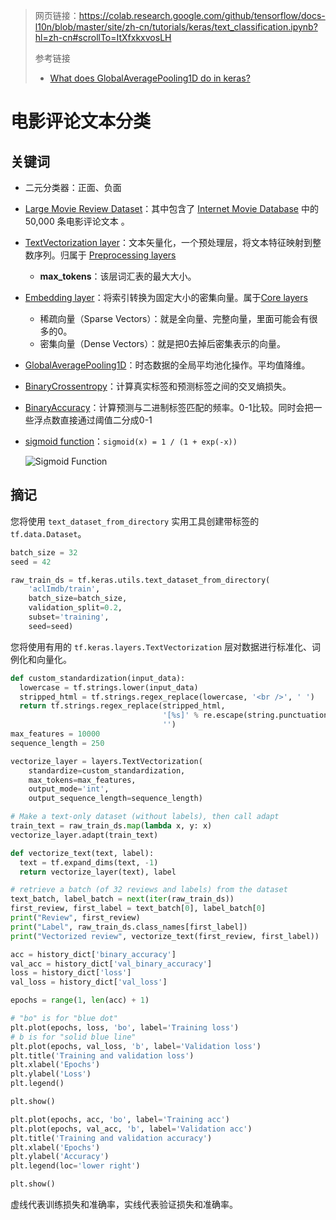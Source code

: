> 网页链接：https://colab.research.google.com/github/tensorflow/docs-l10n/blob/master/site/zh-cn/tutorials/keras/text_classification.ipynb?hl=zh-cn#scrollTo=ItXfxkxvosLH
>
> 参考链接
>
> - [What does GlobalAveragePooling1D do in keras?](https://stackoverflow.com/questions/75067335/what-does-globalaveragepooling1d-do-in-keras)

# 电影评论文本分类

## 关键词

- 二元分类器：正面、负面

- [Large Movie Review Dataset](https://colab.research.google.com/corgiredirector?site=https%3A%2F%2Fai.stanford.edu%2F~amaas%2Fdata%2Fsentiment%2F)：其中包含了 [Internet Movie Database](https://colab.research.google.com/corgiredirector?site=https%3A%2F%2Fwww.imdb.com%2F) 中的 50,000 条电影评论文本 。

- [TextVectorization layer](https://keras.io/api/layers/preprocessing_layers/text/text_vectorization/#textvectorization-layer)：文本矢量化，一个预处理层，将文本特征映射到整数序列。归属于 [Preprocessing layers](https://keras.io/api/layers/preprocessing_layers/#preprocessing-layers)

  - **max_tokens**：该层词汇表的最大大小。

- [Embedding layer](https://keras.io/api/layers/core_layers/embedding/#embedding-layer)：将索引转换为固定大小的密集向量。属于[Core layers](https://keras.io/api/layers/core_layers/)

  - 稀疏向量（Sparse Vectors）：就是全向量、完整向量，里面可能会有很多的0。
  - 密集向量（Dense Vectors）：就是把0去掉后密集表示的向量。

- [GlobalAveragePooling1D](https://keras.io/api/layers/pooling_layers/global_average_pooling1d/)：时态数据的全局平均池化操作。平均值降维。

- [BinaryCrossentropy](https://keras.io/api/losses/probabilistic_losses/#binarycrossentropy-class)：计算真实标签和预测标签之间的交叉熵损失。

- [BinaryAccuracy](https://keras.io/api/metrics/accuracy_metrics/#binaryaccuracy-class)：计算预测与二进制标签匹配的频率。0-1比较。同时会把一些浮点数直接通过阈值二分成0-1

- [sigmoid function](https://keras.io/api/layers/activations/#sigmoid-function)：`sigmoid(x) = 1 / (1 + exp(-x))`

  ![Sigmoid Function](https://assets-global.website-files.com/5d7b77b063a9066d83e1209c/60d24547f85f71e3bd2339f8_pasted%20image%200%20(5).jpg)



## 摘记

您将使用 `text_dataset_from_directory` 实用工具创建带标签的 `tf.data.Dataset`。

```python
batch_size = 32
seed = 42

raw_train_ds = tf.keras.utils.text_dataset_from_directory(
    'aclImdb/train', 
    batch_size=batch_size, 
    validation_split=0.2, 
    subset='training', 
    seed=seed)
```



您将使用有用的 `tf.keras.layers.TextVectorization` 层对数据进行标准化、词例化和向量化。

```python
def custom_standardization(input_data):
  lowercase = tf.strings.lower(input_data)
  stripped_html = tf.strings.regex_replace(lowercase, '<br />', ' ')
  return tf.strings.regex_replace(stripped_html,
                                  '[%s]' % re.escape(string.punctuation),
                                  '')
max_features = 10000
sequence_length = 250

vectorize_layer = layers.TextVectorization(
    standardize=custom_standardization,
    max_tokens=max_features,
    output_mode='int',
    output_sequence_length=sequence_length)

# Make a text-only dataset (without labels), then call adapt
train_text = raw_train_ds.map(lambda x, y: x)
vectorize_layer.adapt(train_text)

def vectorize_text(text, label):
  text = tf.expand_dims(text, -1)
  return vectorize_layer(text), label

# retrieve a batch (of 32 reviews and labels) from the dataset
text_batch, label_batch = next(iter(raw_train_ds))
first_review, first_label = text_batch[0], label_batch[0]
print("Review", first_review)
print("Label", raw_train_ds.class_names[first_label])
print("Vectorized review", vectorize_text(first_review, first_label))
```



```python
acc = history_dict['binary_accuracy']
val_acc = history_dict['val_binary_accuracy']
loss = history_dict['loss']
val_loss = history_dict['val_loss']

epochs = range(1, len(acc) + 1)

# "bo" is for "blue dot"
plt.plot(epochs, loss, 'bo', label='Training loss')
# b is for "solid blue line"
plt.plot(epochs, val_loss, 'b', label='Validation loss')
plt.title('Training and validation loss')
plt.xlabel('Epochs')
plt.ylabel('Loss')
plt.legend()

plt.show()

plt.plot(epochs, acc, 'bo', label='Training acc')
plt.plot(epochs, val_acc, 'b', label='Validation acc')
plt.title('Training and validation accuracy')
plt.xlabel('Epochs')
plt.ylabel('Accuracy')
plt.legend(loc='lower right')

plt.show()
```

虚线代表训练损失和准确率，实线代表验证损失和准确率。

